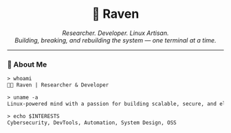 <!-- GitHub Profile README for Raven -->

<h1 align="center">🦉 Raven</h1>
<p align="center">
  <i>Researcher. Developer. Linux Artisan.</i><br/>
  <i>Building, breaking, and rebuilding the system — one terminal at a time.</i>
</p>

---

### 🧠 About Me

```txt
> whoami
🧑‍💻 Raven | Researcher & Developer

> uname -a
Linux-powered mind with a passion for building scalable, secure, and elegant systems.

> echo $INTERESTS
Cybersecurity, DevTools, Automation, System Design, OSS
